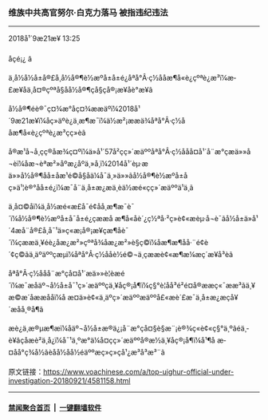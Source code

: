 ### 维族中共高官努尔·白克力落马 被指违纪违法
------------------------

<div class="published">
 <span class="date" title="ä¸­å½æ¶é´">
  <time datetime="2018-09-21T13:25:34+08:00">
   2018å¹´9æ21æ¥ 13:25
  </time>
 </span>
</div>
<br/>
<div class="wsw">
 <span class="dateline">
  åçé¡¿ â
 </span>
 <p>
  ä¸­å½å½å±å®£å¸å½å®¶è½æºå±å±é¿åªå°Â·ç½ååæ¶å«è¿çºªè¿æ³ï¼æ­£æ¥åä¸­å¤®çºªå§åå½å®¶çå§çå®¡æ¥åè°æ¥ã
 </p>
 <p>
  å½å®¶éè®¯ç¤¾æ°åç¤¾ææäºï¼2018å¹´9æ21æ¥ï¼åç»äºè¿ä¸æ¶æ¯ï¼ä½æ²¡ææä¾åªå°Â·ç½ååæ¶å«è¿çºªè¿æ³çç»èã
 </p>
 <p>
  å®æ¹å¬å¸çç®åæ¾ç¤ºï¼ä»å¹´57å²çç»´æäººåªå°Â·ç½ååå¤å¹´å¨æ°çæä»»å¬èï¼åæ¬èªæ²»åºæ¿åºä¸»å¸­ï¼2014å¹´èµ·æä»»å½å®¶åå±åæ¹é©å§åä¼å¯ä¸»ä»»ãå½å®¶è½æºå±åç»ä¹¦è®°åå±é¿ï¼æ¯å¨ä¸­å±æ¿æä¸­èä½æé«çç»´æäººä¹ä¸ã
 </p>
 <p>
  ä¸å¤©åï¼ä¸­å½æé«æ£å¯é¢åå¸æ¶æ¯è¯´ï¼å½å®¶è½æºå±å¯å±é¿çææå æ¶å«åè´¿ç½ªå·²ç»è¢«æèµ·å¬è¯ãå½å±ä»å¹´4æå¨å®£å¸å¯¹ä»ç«æ¡å®¡æ¥çæ¶åè¯´ï¼çææä¸¥éè¿åæ¿æ²»çºªå¾åæ¿æ²»è§ç©ï¼åæ¶æ¶åå·¨é¢è´¢ç©ãä¸äºäººçæµï¼åªå°Â·ç½ååè½é©¬ä¸çææè¢«æ¶æ¼æç´æ¥å³èã
 </p>
 <p>
  åªå°Â·ç½ååå¨æ°çå¤å¹´æä»»è¦èæé´ï¼æ¯æåäº¬å½å±å¯¹ç»´æäººçä¸¥åç®¡å¶ï¼ç§°è¦åå³é²é¤å®ææç«¯ææ³ãä¸¥æ©æ´åææåå­ï¼å æ­¤ä»è¢«ä¸äºç»´æäººæäººå£«æè´£æ¯ä¸­å±æ¿æçå¥´æåå¸®å¶ã
 </p>
 <p>
  æè¿ä¸æ®µæ¶æï¼åäº¬å½å±æ®ä¿¡å¨æ°çå¤§è§æ¨¡è®¾ç«è¢«ç§°ä¸ºâéä¸­è¥âçåæè²ä¸­å¿ï¼å¯¹ä¸ºæ°ä¼å¤çç»´æäººå®æ½ä¸¥åç®¡å¶ï¼å¹¶å æ­¤åå°ç¾å½ãèåå½åå½éäººæç»ç»çå¹¿æ³å³æ³¨ã
 </p>
 <p>
 </p>
</div>

原文链接：https://www.voachinese.com/a/top-uighur-official-under-investigation-20180921/4581158.html


------------------------
#### [禁闻聚合首页](https://github.com/gfw-breaker/banned-news/blob/master/README.md) &nbsp;|&nbsp;  [一键翻墙软件](https://github.com/gfw-breaker/nogfw/blob/master/README.md)